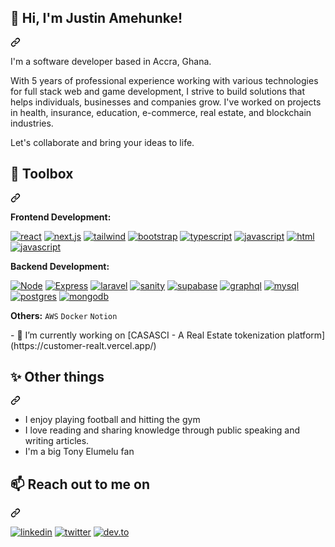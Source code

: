 <article class="markdown-body entry-content container-lg f5" itemprop="text"><div class="markdown-heading" dir="auto"><h2 class="heading-element" dir="auto">👋 Hi, I'm Justin Amehunke!</h2><a id="user-content--hi-im-abubakar" class="anchor" aria-label="Permalink: 👋 Hi, I'm Abubakar!" href="#-hi-im-abubakar"><svg class="octicon octicon-link" viewBox="0 0 16 16" version="1.1" width="16" height="16" aria-hidden="true"><path d="m7.775 3.275 1.25-1.25a3.5 3.5 0 1 1 4.95 4.95l-2.5 2.5a3.5 3.5 0 0 1-4.95 0 .751.751 0 0 1 .018-1.042.751.751 0 0 1 1.042-.018 1.998 1.998 0 0 0 2.83 0l2.5-2.5a2.002 2.002 0 0 0-2.83-2.83l-1.25 1.25a.751.751 0 0 1-1.042-.018.751.751 0 0 1-.018-1.042Zm-4.69 9.64a1.998 1.998 0 0 0 2.83 0l1.25-1.25a.751.751 0 0 1 1.042.018.751.751 0 0 1 .018 1.042l-1.25 1.25a3.5 3.5 0 1 1-4.95-4.95l2.5-2.5a3.5 3.5 0 0 1 4.95 0 .751.751 0 0 1-.018 1.042.751.751 0 0 1-1.042.018 1.998 1.998 0 0 0-2.83 0l-2.5 2.5a1.998 1.998 0 0 0 0 2.83Z"></path></svg></a></div>
<p dir="auto">I'm a software developer based in Accra, Ghana.</p>
<p dir="auto">With 5 years of professional experience working with various technologies for full stack web and game development, I strive to build solutions that helps individuals, businesses and companies grow. I've worked on projects in health, insurance, education, e-commerce, real estate, and blockchain industries.</p>
<p dir="auto">Let's collaborate and bring your ideas to life.</p>
<div class="markdown-heading" dir="auto"><h2 class="heading-element" dir="auto">🔧 Toolbox</h2><a id="user-content--toolbox" class="anchor" aria-label="Permalink: 🔧 Toolbox" href="#-toolbox"><svg class="octicon octicon-link" viewBox="0 0 16 16" version="1.1" width="16" height="16" aria-hidden="true"><path d="m7.775 3.275 1.25-1.25a3.5 3.5 0 1 1 4.95 4.95l-2.5 2.5a3.5 3.5 0 0 1-4.95 0 .751.751 0 0 1 .018-1.042.751.751 0 0 1 1.042-.018 1.998 1.998 0 0 0 2.83 0l2.5-2.5a2.002 2.002 0 0 0-2.83-2.83l-1.25 1.25a.751.751 0 0 1-1.042-.018.751.751 0 0 1-.018-1.042Zm-4.69 9.64a1.998 1.998 0 0 0 2.83 0l1.25-1.25a.751.751 0 0 1 1.042.018.751.751 0 0 1 .018 1.042l-1.25 1.25a3.5 3.5 0 1 1-4.95-4.95l2.5-2.5a3.5 3.5 0 0 1 4.95 0 .751.751 0 0 1-.018 1.042.751.751 0 0 1-1.042.018 1.998 1.998 0 0 0-2.83 0l-2.5 2.5a1.998 1.998 0 0 0 0 2.83Z"></path></svg></a></div>
<p dir="auto"><strong>Frontend Development:</strong></p>
<p dir="auto"><a target="_blank" rel="noopener noreferrer nofollow" href="https://camo.githubusercontent.com/c5c51dbb4d2d7abdbe7b19b24bae9cfcaa99596b18430d7227206597b66ac474/68747470733a2f2f696d672e736869656c64732e696f2f62616467652f72656163742d3144413146323f7374796c653d666f722d7468652d6261646765266c6f676f3d7265616374266c6f676f436f6c6f723d7768697465"><img src="https://camo.githubusercontent.com/c5c51dbb4d2d7abdbe7b19b24bae9cfcaa99596b18430d7227206597b66ac474/68747470733a2f2f696d672e736869656c64732e696f2f62616467652f72656163742d3144413146323f7374796c653d666f722d7468652d6261646765266c6f676f3d7265616374266c6f676f436f6c6f723d7768697465" alt="react" data-canonical-src="https://img.shields.io/badge/react-1DA1F2?style=for-the-badge&amp;logo=react&amp;logoColor=white" style="max-width: 100%;"></a>
<a target="_blank" rel="noopener noreferrer nofollow" href="https://camo.githubusercontent.com/13190f8cf163ffe374a6833e50bd64b3fc81c33acdf7515f205ef1995d71ef43/68747470733a2f2f696d672e736869656c64732e696f2f62616467652f6e6578742e6a732d626c61636b3f7374796c653d666f722d7468652d6261646765266c6f676f3d6e6578742e6a73266c6f676f436f6c6f723d7768697465"><img src="https://camo.githubusercontent.com/13190f8cf163ffe374a6833e50bd64b3fc81c33acdf7515f205ef1995d71ef43/68747470733a2f2f696d672e736869656c64732e696f2f62616467652f6e6578742e6a732d626c61636b3f7374796c653d666f722d7468652d6261646765266c6f676f3d6e6578742e6a73266c6f676f436f6c6f723d7768697465" alt="next.js" data-canonical-src="https://img.shields.io/badge/next.js-black?style=for-the-badge&amp;logo=next.js&amp;logoColor=white" style="max-width: 100%;"></a>
<a target="_blank" rel="noopener noreferrer nofollow" href="https://camo.githubusercontent.com/1a0250d75766784078dfa74d095c5b530c2eca81196893f8513617452d0a37b2/68747470733a2f2f696d672e736869656c64732e696f2f62616467652f7461696c77696e646373732d6c69676874626c75653f7374796c653d666f722d7468652d6261646765266c6f676f3d7461696c77696e64637373266c6f676f436f6c6f723d7768697465"><img src="https://camo.githubusercontent.com/1a0250d75766784078dfa74d095c5b530c2eca81196893f8513617452d0a37b2/68747470733a2f2f696d672e736869656c64732e696f2f62616467652f7461696c77696e646373732d6c69676874626c75653f7374796c653d666f722d7468652d6261646765266c6f676f3d7461696c77696e64637373266c6f676f436f6c6f723d7768697465" alt="tailwind" data-canonical-src="https://img.shields.io/badge/tailwindcss-lightblue?style=for-the-badge&amp;logo=tailwindcss&amp;logoColor=white" style="max-width: 100%;"></a>
<a target="_blank" rel="noopener noreferrer nofollow" href="https://camo.githubusercontent.com/03a34d715475ab4b7136a0ee6586b08b254fe465c2d15a598b437d5b7b9c7ce9/68747470733a2f2f696d672e736869656c64732e696f2f62616467652f626f6f7473747261702d707572706c653f7374796c653d666f722d7468652d6261646765266c6f676f3d626f6f747374726170266c6f676f436f6c6f723d7768697465"><img src="https://camo.githubusercontent.com/03a34d715475ab4b7136a0ee6586b08b254fe465c2d15a598b437d5b7b9c7ce9/68747470733a2f2f696d672e736869656c64732e696f2f62616467652f626f6f7473747261702d707572706c653f7374796c653d666f722d7468652d6261646765266c6f676f3d626f6f747374726170266c6f676f436f6c6f723d7768697465" alt="bootstrap" data-canonical-src="https://img.shields.io/badge/bootstrap-purple?style=for-the-badge&amp;logo=bootstrap&amp;logoColor=white" style="max-width: 100%;"></a>
<a target="_blank" rel="noopener noreferrer nofollow" href="https://camo.githubusercontent.com/879f091881ca131b1f0c373f56e330437968e400c8241a57f22ad0516235c195/68747470733a2f2f696d672e736869656c64732e696f2f62616467652f747970657363726970742d626c75653f7374796c653d666f722d7468652d6261646765266c6f676f3d74797065736372697074266c6f676f436f6c6f723d7768697465"><img src="https://camo.githubusercontent.com/879f091881ca131b1f0c373f56e330437968e400c8241a57f22ad0516235c195/68747470733a2f2f696d672e736869656c64732e696f2f62616467652f747970657363726970742d626c75653f7374796c653d666f722d7468652d6261646765266c6f676f3d74797065736372697074266c6f676f436f6c6f723d7768697465" alt="typescript" data-canonical-src="https://img.shields.io/badge/typescript-blue?style=for-the-badge&amp;logo=typescript&amp;logoColor=white" style="max-width: 100%;"></a>
<a target="_blank" rel="noopener noreferrer nofollow" href="https://camo.githubusercontent.com/383f67c3390d0f0b8064d3e02d397df967af2d15a0839849f498ca07ecf350c4/68747470733a2f2f696d672e736869656c64732e696f2f62616467652f6a6176617363726970742d79656c6c6f773f7374796c653d666f722d7468652d6261646765266c6f676f3d6a617661736372697074266c6f676f436f6c6f723d7768697465"><img src="https://camo.githubusercontent.com/383f67c3390d0f0b8064d3e02d397df967af2d15a0839849f498ca07ecf350c4/68747470733a2f2f696d672e736869656c64732e696f2f62616467652f6a6176617363726970742d79656c6c6f773f7374796c653d666f722d7468652d6261646765266c6f676f3d6a617661736372697074266c6f676f436f6c6f723d7768697465" alt="javascript" data-canonical-src="https://img.shields.io/badge/javascript-yellow?style=for-the-badge&amp;logo=javascript&amp;logoColor=white" style="max-width: 100%;"></a>
<a target="_blank" rel="noopener noreferrer nofollow" href="https://camo.githubusercontent.com/12bb89ce83702eec8b2d2cad39e8ff1e701ab03e9c63e14a4c2544da05eeb94f/68747470733a2f2f696d672e736869656c64732e696f2f62616467652f48544d4c2d6533346332363f7374796c653d666f722d7468652d6261646765266c6f676f3d68746d6c35266c6f676f436f6c6f723d7768697465"><img src="https://camo.githubusercontent.com/12bb89ce83702eec8b2d2cad39e8ff1e701ab03e9c63e14a4c2544da05eeb94f/68747470733a2f2f696d672e736869656c64732e696f2f62616467652f48544d4c2d6533346332363f7374796c653d666f722d7468652d6261646765266c6f676f3d68746d6c35266c6f676f436f6c6f723d7768697465" alt="html" data-canonical-src="https://img.shields.io/badge/HTML-e34c26?style=for-the-badge&amp;logo=html5&amp;logoColor=white" style="max-width: 100%;"></a>
<a target="_blank" rel="noopener noreferrer nofollow" href="https://camo.githubusercontent.com/66b28ebc642c4d69a46a5d831fa2573a6a8db26f31ff4c829e2ea8f14427993f/68747470733a2f2f696d672e736869656c64732e696f2f62616467652f4353532d3236346465343f7374796c653d666f722d7468652d6261646765266c6f676f3d63737333266c6f676f436f6c6f723d7768697465"><img src="https://camo.githubusercontent.com/66b28ebc642c4d69a46a5d831fa2573a6a8db26f31ff4c829e2ea8f14427993f/68747470733a2f2f696d672e736869656c64732e696f2f62616467652f4353532d3236346465343f7374796c653d666f722d7468652d6261646765266c6f676f3d63737333266c6f676f436f6c6f723d7768697465" alt="javascript" data-canonical-src="https://img.shields.io/badge/CSS-264de4?style=for-the-badge&amp;logo=css3&amp;logoColor=white" style="max-width: 100%;"></a></p>
<p dir="auto"><strong>Backend Development:</strong></p>
<p dir="auto"><a target="_blank" rel="noopener noreferrer nofollow" href="https://camo.githubusercontent.com/ba76a8fdc562b7445fa2d6072935438bf7c56878080104ca2f69922a21083b42/68747470733a2f2f696d672e736869656c64732e696f2f62616467652f6e6f64652e6a732d3032366530303f7374796c653d666f722d7468652d6261646765266c6f676f3d6e6f64652e6a73266c6f676f436f6c6f723d7768697465"><img src="https://camo.githubusercontent.com/ba76a8fdc562b7445fa2d6072935438bf7c56878080104ca2f69922a21083b42/68747470733a2f2f696d672e736869656c64732e696f2f62616467652f6e6f64652e6a732d3032366530303f7374796c653d666f722d7468652d6261646765266c6f676f3d6e6f64652e6a73266c6f676f436f6c6f723d7768697465" alt="Node" data-canonical-src="https://img.shields.io/badge/node.js-026e00?style=for-the-badge&amp;logo=node.js&amp;logoColor=white" style="max-width: 100%;"></a>
<a target="_blank" rel="noopener noreferrer nofollow" href="https://camo.githubusercontent.com/8bc7c3df3d575fd1be004d0150458eb97ea47f01b7e8d8c0cb87cff0ad2db83a/68747470733a2f2f696d672e736869656c64732e696f2f62616467652f657870726573732d77686974653f7374796c653d666f722d7468652d6261646765266c6f676f3d65787072657373266c6f676f436f6c6f723d626c61636b"><img src="https://camo.githubusercontent.com/8bc7c3df3d575fd1be004d0150458eb97ea47f01b7e8d8c0cb87cff0ad2db83a/68747470733a2f2f696d672e736869656c64732e696f2f62616467652f657870726573732d77686974653f7374796c653d666f722d7468652d6261646765266c6f676f3d65787072657373266c6f676f436f6c6f723d626c61636b" alt="Express" data-canonical-src="https://img.shields.io/badge/express-white?style=for-the-badge&amp;logo=express&amp;logoColor=black" style="max-width: 100%;"></a>
<a target="_blank" rel="noopener noreferrer nofollow" href="https://camo.githubusercontent.com/706fd11f0b64cc6c3df553012c6fa718cd33a23640724dbb0cdba2c8a29caefe/68747470733a2f2f696d672e736869656c64732e696f2f62616467652f6e6573746a732d6561323834353f7374796c653d666f722d7468652d6261646765266c6f676f3d6e6573746a73266c6f676f436f6c6f723d7768697465"><img src="https://img.shields.io/badge/Laravel-FF2D20?style=for-the-badge&logo=laravel&logoColor=white" alt="laravel" data-canonical-src="https://img.shields.io/badge/Laravel-FF2D20?style=for-the-badge&logo=laravel&logoColor=white" style="max-width: 100%;"></a>
<a target="_blank" rel="noopener noreferrer nofollow" href="https://camo.githubusercontent.com/894acba0de8a6bc98ffa89744973b0c4b18bd569ed96b7c807dc42c7452188ba/68747470733a2f2f696d672e736869656c64732e696f2f62616467652f73616e6974792d6633363435383f7374796c653d666f722d7468652d6261646765266c6f676f3d73616e697479266c6f676f436f6c6f723d7768697465"><img src="https://img.shields.io/badge/PHP-777BB4?style=for-the-badge&logo=php&logoColor=white" alt="sanity" data-canonical-src="https://img.shields.io/badge/PHP-777BB4?style=for-the-badge&logo=php&logoColor=white" style="max-width: 100%;"></a>
<!-- <a target="_blank" rel="noopener noreferrer nofollow" href="https://camo.githubusercontent.com/ac8ca92c9f5ca854788006a2a2fd1da27f3b515223b709afe12ad5cd0e1c7350/68747470733a2f2f696d672e736869656c64732e696f2f62616467652f66697265626173652d79656c6c6f773f7374796c653d666f722d7468652d6261646765266c6f676f3d6669726562617365266c6f676f436f6c6f723d7768697465"><img src="https://camo.githubusercontent.com/ac8ca92c9f5ca854788006a2a2fd1da27f3b515223b709afe12ad5cd0e1c7350/68747470733a2f2f696d672e736869656c64732e696f2f62616467652f66697265626173652d79656c6c6f773f7374796c653d666f722d7468652d6261646765266c6f676f3d6669726562617365266c6f676f436f6c6f723d7768697465" alt="firebase" data-canonical-src="https://img.shields.io/badge/firebase-yellow?style=for-the-badge&amp;logo=firebase&amp;logoColor=white" style="max-width: 100%;"></a> -->
<a target="_blank" rel="noopener noreferrer nofollow" href="https://camo.githubusercontent.com/ab46e4583a07bcefb920b0a1daf95924c29a4b3de0ff0a3a89de5696684d2c9d/68747470733a2f2f696d672e736869656c64732e696f2f62616467652f73757061626173652d3365636662323f7374796c653d666f722d7468652d6261646765266c6f676f3d7375706162617365266c6f676f436f6c6f723d7768697465"><img src="https://camo.githubusercontent.com/ab46e4583a07bcefb920b0a1daf95924c29a4b3de0ff0a3a89de5696684d2c9d/68747470733a2f2f696d672e736869656c64732e696f2f62616467652f73757061626173652d3365636662323f7374796c653d666f722d7468652d6261646765266c6f676f3d7375706162617365266c6f676f436f6c6f723d7768697465" alt="supabase" data-canonical-src="https://img.shields.io/badge/supabase-3ecfb2?style=for-the-badge&amp;logo=supabase&amp;logoColor=white" style="max-width: 100%;"></a>
<a target="_blank" rel="noopener noreferrer nofollow" href="https://camo.githubusercontent.com/3fbb08866045ad0a0ac08321cb78ea6af5dd808710966c8a0d98f26a79b4ee4d/68747470733a2f2f696d672e736869656c64732e696f2f62616467652f6772617068716c2d6531303039383f7374796c653d666f722d7468652d6261646765266c6f676f3d6772617068716c266c6f676f436f6c6f723d7768697465"><img src="https://camo.githubusercontent.com/3fbb08866045ad0a0ac08321cb78ea6af5dd808710966c8a0d98f26a79b4ee4d/68747470733a2f2f696d672e736869656c64732e696f2f62616467652f6772617068716c2d6531303039383f7374796c653d666f722d7468652d6261646765266c6f676f3d6772617068716c266c6f676f436f6c6f723d7768697465" alt="graphql" data-canonical-src="https://img.shields.io/badge/graphql-e10098?style=for-the-badge&amp;logo=graphql&amp;logoColor=white" style="max-width: 100%;"></a>
<a target="_blank" rel="noopener noreferrer nofollow" href="https://camo.githubusercontent.com/a08fde4b3a8a9c03765fab0ac1967a2d0f87b9314c84f5027381b44a237f2917/68747470733a2f2f696d672e736869656c64732e696f2f62616467652f6d7973716c2d3345364539333f7374796c653d666f722d7468652d6261646765266c6f676f3d6d7973716c266c6f676f436f6c6f723d7768697465"><img src="https://camo.githubusercontent.com/a08fde4b3a8a9c03765fab0ac1967a2d0f87b9314c84f5027381b44a237f2917/68747470733a2f2f696d672e736869656c64732e696f2f62616467652f6d7973716c2d3345364539333f7374796c653d666f722d7468652d6261646765266c6f676f3d6d7973716c266c6f676f436f6c6f723d7768697465" alt="mysql" data-canonical-src="https://img.shields.io/badge/mysql-3E6E93?style=for-the-badge&amp;logo=mysql&amp;logoColor=white" style="max-width: 100%;"></a>
<a target="_blank" rel="noopener noreferrer nofollow" href="https://camo.githubusercontent.com/fe3f994f78753f6977eabf0438220ec8583bdcd39a226bf1530ca2213afb6ede/68747470733a2f2f696d672e736869656c64732e696f2f62616467652f706f7374677265732d3639396563613f7374796c653d666f722d7468652d6261646765266c6f676f3d706f737467726573716c266c6f676f436f6c6f723d7768697465"><img src="https://camo.githubusercontent.com/fe3f994f78753f6977eabf0438220ec8583bdcd39a226bf1530ca2213afb6ede/68747470733a2f2f696d672e736869656c64732e696f2f62616467652f706f7374677265732d3639396563613f7374796c653d666f722d7468652d6261646765266c6f676f3d706f737467726573716c266c6f676f436f6c6f723d7768697465" alt="postgres" data-canonical-src="https://img.shields.io/badge/postgres-699eca?style=for-the-badge&amp;logo=postgresql&amp;logoColor=white" style="max-width: 100%;"></a>
<a target="_blank" rel="noopener noreferrer nofollow" href="https://camo.githubusercontent.com/75fb39aa776b8f2aba60915f5cccf27c2b58f5c00fdbfb5f8bf5619be6c6cb89/68747470733a2f2f696d672e736869656c64732e696f2f62616467652f6d6f6e676f64622d3030363834413f7374796c653d666f722d7468652d6261646765266c6f676f3d6d6f6e676f6462266c6f676f436f6c6f723d7768697465"><img src="https://camo.githubusercontent.com/75fb39aa776b8f2aba60915f5cccf27c2b58f5c00fdbfb5f8bf5619be6c6cb89/68747470733a2f2f696d672e736869656c64732e696f2f62616467652f6d6f6e676f64622d3030363834413f7374796c653d666f722d7468652d6261646765266c6f676f3d6d6f6e676f6462266c6f676f436f6c6f723d7768697465" alt="mongodb" data-canonical-src="https://img.shields.io/badge/mongodb-00684A?style=for-the-badge&amp;logo=mongodb&amp;logoColor=white" style="max-width: 100%;"></a></p>
  
<!-- <p dir="auto"><strong>Blockchain Development:</strong></p>
<p dir="auto"><a target="_blank" rel="noopener noreferrer nofollow" href="https://camo.githubusercontent.com/e65b1768498ef43e2a2a5712fccaa900f10ba2b5ae9ef0df32b528af7b05a505/68747470733a2f2f696d672e736869656c64732e696f2f62616467652f736f6c69646974792d626c61636b3f7374796c653d666f722d7468652d6261646765266c6f676f3d736f6c6964697479266c6f676f436f6c6f723d7768697465"><img src="https://camo.githubusercontent.com/e65b1768498ef43e2a2a5712fccaa900f10ba2b5ae9ef0df32b528af7b05a505/68747470733a2f2f696d672e736869656c64732e696f2f62616467652f736f6c69646974792d626c61636b3f7374796c653d666f722d7468652d6261646765266c6f676f3d736f6c6964697479266c6f676f436f6c6f723d7768697465" alt="solidity" data-canonical-src="https://img.shields.io/badge/solidity-black?style=for-the-badge&amp;logo=solidity&amp;logoColor=white" style="max-width: 100%;"></a>
<a target="_blank" rel="noopener noreferrer nofollow" href="https://camo.githubusercontent.com/8ed8c87e6fcd0488fcb8b4c40f923a8a7db5276dc9fbc80cf479de14e8700972/68747470733a2f2f696d672e736869656c64732e696f2f62616467652f636164656e63652d3030656638623f7374796c653d666f722d7468652d6261646765266c6f676f3d636164656e6365266c6f676f436f6c6f723d626c61636b"><img src="https://camo.githubusercontent.com/8ed8c87e6fcd0488fcb8b4c40f923a8a7db5276dc9fbc80cf479de14e8700972/68747470733a2f2f696d672e736869656c64732e696f2f62616467652f636164656e63652d3030656638623f7374796c653d666f722d7468652d6261646765266c6f676f3d636164656e6365266c6f676f436f6c6f723d626c61636b" alt="cadence" data-canonical-src="https://img.shields.io/badge/cadence-00ef8b?style=for-the-badge&amp;logo=cadence&amp;logoColor=black" style="max-width: 100%;"></a>
<a target="_blank" rel="noopener noreferrer nofollow" href="https://camo.githubusercontent.com/96ef3c045b3988d0d5dd55062f3bedc172451229c9cd5e6a1202d1a957fecdae/68747470733a2f2f696d672e736869656c64732e696f2f62616467652f686172646861742d79656c6c6f773f7374796c653d666f722d7468652d6261646765266c6f676f3d68617264686174266c6f676f436f6c6f723d626c61636b"><img src="https://camo.githubusercontent.com/96ef3c045b3988d0d5dd55062f3bedc172451229c9cd5e6a1202d1a957fecdae/68747470733a2f2f696d672e736869656c64732e696f2f62616467652f686172646861742d79656c6c6f773f7374796c653d666f722d7468652d6261646765266c6f676f3d68617264686174266c6f676f436f6c6f723d626c61636b" alt="hardhat" data-canonical-src="https://img.shields.io/badge/hardhat-yellow?style=for-the-badge&amp;logo=hardhat&amp;logoColor=black" style="max-width: 100%;"></a>  
<a target="_blank" rel="noopener noreferrer nofollow" href="https://camo.githubusercontent.com/77cbec9db1956b6d746320c75175d2ed32bb8d23ee63a6966e3d5baff298d012/68747470733a2f2f696d672e736869656c64732e696f2f62616467652f6574686572732e6a732d77686974653f7374796c653d666f722d7468652d6261646765266c6f676f3d657468657265756d266c6f676f436f6c6f723d626c61636b"><img src="https://camo.githubusercontent.com/77cbec9db1956b6d746320c75175d2ed32bb8d23ee63a6966e3d5baff298d012/68747470733a2f2f696d672e736869656c64732e696f2f62616467652f6574686572732e6a732d77686974653f7374796c653d666f722d7468652d6261646765266c6f676f3d657468657265756d266c6f676f436f6c6f723d626c61636b" alt="ethersjs" data-canonical-src="https://img.shields.io/badge/ethers.js-white?style=for-the-badge&amp;logo=ethereum&amp;logoColor=black" style="max-width: 100%;"></a></p> -->

<!-- <p dir="auto"><strong>Testing:</strong>
<code>Cypress</code> <code>Mocha</code> <code>Vitest</code> <code>Postman</code> <code>Insomnia</code></p>
<p dir="auto"><strong>Version Control:</strong> <code>Git</code> <code>GitLab</code></p> -->
<p dir="auto"><strong>Others:</strong> <code>AWS</code> <code>Docker</code> <code>Notion</code></p>
<p dir="auto">- 🌱 I’m currently working on [CASASCI - A Real Estate tokenization platform](https://customer-realt.vercel.app/) </p>
<div class="markdown-heading" dir="auto"><h2 class="heading-element" dir="auto">✨ Other things</h2><a id="user-content--other-things" class="anchor" aria-label="Permalink: ✨ Other things" href="#-other-things"><svg class="octicon octicon-link" viewBox="0 0 16 16" version="1.1" width="16" height="16" aria-hidden="true"><path d="m7.775 3.275 1.25-1.25a3.5 3.5 0 1 1 4.95 4.95l-2.5 2.5a3.5 3.5 0 0 1-4.95 0 .751.751 0 0 1 .018-1.042.751.751 0 0 1 1.042-.018 1.998 1.998 0 0 0 2.83 0l2.5-2.5a2.002 2.002 0 0 0-2.83-2.83l-1.25 1.25a.751.751 0 0 1-1.042-.018.751.751 0 0 1-.018-1.042Zm-4.69 9.64a1.998 1.998 0 0 0 2.83 0l1.25-1.25a.751.751 0 0 1 1.042.018.751.751 0 0 1 .018 1.042l-1.25 1.25a3.5 3.5 0 1 1-4.95-4.95l2.5-2.5a3.5 3.5 0 0 1 4.95 0 .751.751 0 0 1-.018 1.042.751.751 0 0 1-1.042.018 1.998 1.998 0 0 0-2.83 0l-2.5 2.5a1.998 1.998 0 0 0 0 2.83Z"></path></svg></a></div>
<ul dir="auto">
  <li>I enjoy playing football and hitting the gym</li>
  <li>I love reading and sharing knowledge through public speaking and writing articles.</li>
  <li>I'm a big Tony Elumelu fan</li>
</ul>
<div class="markdown-heading" dir="auto"><h2 class="heading-element" dir="auto">📫 Reach out to me on</h2><a id="user-content--reach-out-to-me-on" class="anchor" aria-label="Permalink: 📫 Reach out to me on" href="#-reach-out-to-me-on"><svg class="octicon octicon-link" viewBox="0 0 16 16" version="1.1" width="16" height="16" aria-hidden="true"><path d="m7.775 3.275 1.25-1.25a3.5 3.5 0 1 1 4.95 4.95l-2.5 2.5a3.5 3.5 0 0 1-4.95 0 .751.751 0 0 1 .018-1.042.751.751 0 0 1 1.042-.018 1.998 1.998 0 0 0 2.83 0l2.5-2.5a2.002 2.002 0 0 0-2.83-2.83l-1.25 1.25a.751.751 0 0 1-1.042-.018.751.751 0 0 1-.018-1.042Zm-4.69 9.64a1.998 1.998 0 0 0 2.83 0l1.25-1.25a.751.751 0 0 1 1.042.018.751.751 0 0 1 .018 1.042l-1.25 1.25a3.5 3.5 0 1 1-4.95-4.95l2.5-2.5a3.5 3.5 0 0 1 4.95 0 .751.751 0 0 1-.018 1.042.751.751 0 0 1-1.042.018 1.998 1.998 0 0 0-2.83 0l-2.5 2.5a1.998 1.998 0 0 0 0 2.83Z"></path></svg></a></div>
<p dir="auto">
<!-- <a href="https://instagram.com/abubakardev" rel="nofollow"><img src="https://camo.githubusercontent.com/f622992f50d815f98dc54ef7ea8b7d437b593512b3837147c7d9a893b363cece/68747470733a2f2f696d672e736869656c64732e696f2f62616467652f696e7374616772616d2d707572706c653f7374796c653d666f722d7468652d6261646765266c6f676f3d696e7374616772616d266c6f676f436f6c6f723d7768697465" alt="instagram" data-canonical-src="https://img.shields.io/badge/instagram-purple?style=for-the-badge&amp;logo=instagram&amp;logoColor=white" style="max-width: 100%;"></a> -->
<a href="https://www.linkedin.com/in/justin-amehunke/" rel="nofollow"><img src="https://camo.githubusercontent.com/9b31f9c64600c39802e1b98083695c0cfcfb3c5d88c737d0288ed3d95ed644ed/68747470733a2f2f696d672e736869656c64732e696f2f62616467652f6c696e6b6564696e2d3041363643323f7374796c653d666f722d7468652d6261646765266c6f676f3d6c696e6b6564696e266c6f676f436f6c6f723d7768697465" alt="linkedin" data-canonical-src="https://img.shields.io/badge/linkedin-0A66C2?style=for-the-badge&amp;logo=linkedin&amp;logoColor=white" style="max-width: 100%;"></a>
<a href="https://x.com/AmehunkeJ" rel="nofollow"><img src="https://camo.githubusercontent.com/28edb3e7e9c2774e6de51cfb2e3f841b93a5aad753c7e272db68f1034381fdae/68747470733a2f2f696d672e736869656c64732e696f2f62616467652f747769747465722d3144413146323f7374796c653d666f722d7468652d6261646765266c6f676f3d74776974746572266c6f676f436f6c6f723d7768697465" alt="twitter" data-canonical-src="https://img.shields.io/badge/twitter-1DA1F2?style=for-the-badge&amp;logo=twitter&amp;logoColor=white" style="max-width: 100%;"></a>
<a href="https://justinamehunke.com/" rel="nofollow"><img src="https://camo.githubusercontent.com/1acec6bc44a5c4bc5f0b0fd5894f79683f95be00b9fdffea50be6ebd259fa71a/68747470733a2f2f696d672e736869656c64732e696f2f62616467652f6465762e746f2d3041304130413f7374796c653d666f722d7468652d6261646765266c6f676f3d6465762e746f266c6f676f436f6c6f723d7768697465" alt="dev.to" data-canonical-src="https://img.shields.io/badge/dev.to-0A0A0A?style=for-the-badge&amp;logo=dev.to&amp;logoColor=white" style="max-width: 100%;"></a></p>
</article>
  

